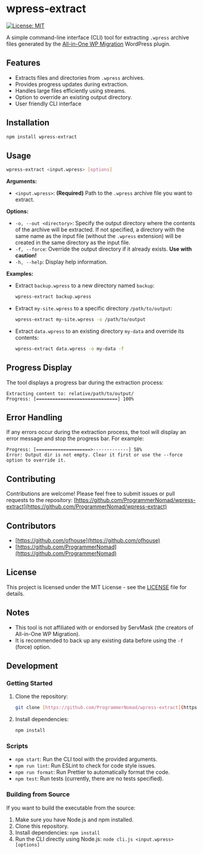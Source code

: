 # wpress-extract

[![License: MIT](https://img.shields.io/badge/License-MIT-yellow.svg)](https://opensource.org/licenses/MIT)

A simple command-line interface (CLI) tool for extracting `.wpress` archive files generated by the [All-in-One WP Migration](https://servmask.com/products/all-in-one-wp-migration) WordPress plugin.

## Features

-   Extracts files and directories from `.wpress` archives.
-   Provides progress updates during extraction.
-   Handles large files efficiently using streams.
-   Option to override an existing output directory.
-   User friendly CLI interface

## Installation

```bash
npm install wpress-extract
````

## Usage

```bash
wpress-extract <input.wpress> [options]
```

**Arguments:**

  - `<input.wpress>`: **(Required)** Path to the `.wpress` archive file you want to extract.

**Options:**

  - `-o, --out <directory>`: Specify the output directory where the contents of the archive will be extracted. If not specified, a directory with the same name as the input file (without the `.wpress` extension) will be created in the same directory as the input file.
  - `-f, --force`: Override the output directory if it already exists. **Use with caution\!**
  - `-h, --help`: Display help information.

**Examples:**

  - Extract `backup.wpress` to a new directory named `backup`:

    ```bash
    wpress-extract backup.wpress
    ```

  - Extract `my-site.wpress` to a specific directory `/path/to/output`:

    ```bash
    wpress-extract my-site.wpress -o /path/to/output
    ```

  - Extract `data.wpress` to an existing directory `my-data` and override its contents:

    ```bash
    wpress-extract data.wpress -o my-data -f
    ```

## Progress Display

The tool displays a progress bar during the extraction process:

```
Extracting content to: relative/path/to/output/
Progress: [==============================] 100%
```

## Error Handling

If any errors occur during the extraction process, the tool will display an error message and stop the progress bar. For example:

```
Progress: [====================>-------------] 58%
Error: Output dir is not empty. Clear it first or use the --force option to override it.
```

## Contributing

Contributions are welcome\! Please feel free to submit issues or pull requests to the repository: [https://github.com/ProgrammerNomad/wpress-extract](https://github.com/ProgrammerNomad/wpress-extract)

## Contributors

  - [https://github.com/ofhouse](https://github.com/ofhouse)
  - [https://github.com/ProgrammerNomad](https://github.com/ProgrammerNomad)

## License

This project is licensed under the MIT License - see the [LICENSE](https://www.google.com/url?sa=E&source=gmail&q=https://www.google.com/url?sa=E%26source=gmail%26q=LICENSE) file for details.

## Notes

  - This tool is not affiliated with or endorsed by ServMask (the creators of All-in-One WP Migration).
  - It is recommended to back up any existing data before using the `-f` (force) option.

## Development

### Getting Started

1.  Clone the repository:
    ```bash
    git clone [https://github.com/ProgrammerNomad/wpress-extract](https://github.com/ProgrammerNomad/wpress-extract)
    ```
2.  Install dependencies:
    ```bash
    npm install
    ```

### Scripts

  - `npm start`: Run the CLI tool with the provided arguments.
  - `npm run lint`: Run ESLint to check for code style issues.
  - `npm run format`: Run Prettier to automatically format the code.
  - `npm test`: Run tests (currently, there are no tests specified).

### Building from Source

If you want to build the executable from the source:

1.  Make sure you have Node.js and npm installed.
2.  Clone this repository.
3.  Install dependencies: `npm install`
4.  Run the CLI directly using Node.js: `node cli.js <input.wpress> [options]`
